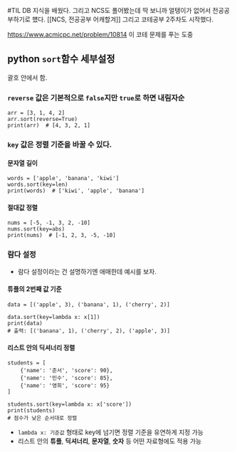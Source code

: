 #TIL
DB 지식을 배웠다. 그리고 NCS도 풀어봤는데 딱 보니까 얼탱이가 없어서 전공공부하기로 헀다.
[[NCS, 전공공부 어캐할겨]]
그리고 코테공부 2주차도 시작했다.

https://www.acmicpc.net/problem/10814
이 코테 문제를 푸는 도중 
## python `sort`함수 세부설정

괄호 안에서 함.
### `reverse` 값은 기본적으로 `false`지만 `true`로 하면 내림자순

```
arr = [3, 1, 4, 2]
arr.sort(reverse=True)
print(arr)  # [4, 3, 2, 1]

```
### `key` 값은 정렬 기준을 바꿀 수 있다.

#### 문자열 길이
```
words = ['apple', 'banana', 'kiwi']
words.sort(key=len)
print(words)  # ['kiwi', 'apple', 'banana']
```
#### 절대값 정렬
```
nums = [-5, -1, 3, 2, -10]
nums.sort(key=abs)
print(nums)  # [-1, 2, 3, -5, -10]
```

### 람다 설정
- 람다 설정이라는 건 설명하기엔 애매한데 예시를 보자.
#### 튜플의 2번째 값 기준
```
data = [('apple', 3), ('banana', 1), ('cherry', 2)]

data.sort(key=lambda x: x[1])
print(data)  
# 출력: [('banana', 1), ('cherry', 2), ('apple', 3)]

```
#### 리스트 안의 딕셔너리 정렬
```
students = [
    {'name': '준서', 'score': 90},
    {'name': '민수', 'score': 85},
    {'name': '영희', 'score': 95}
]

students.sort(key=lambda x: x['score'])
print(students)
# 점수가 낮은 순서대로 정렬
```
- `lambda x: 기준값` 형태로 key에 넘기면 정렬 기준을 유연하게 지정 가능
- 리스트 안의 **튜플**, **딕셔너리**, **문자열**, **숫자** 등 어떤 자료형에도 적용 가능